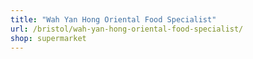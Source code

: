 ```yaml
---
title: "Wah Yan Hong Oriental Food Specialist"
url: /bristol/wah-yan-hong-oriental-food-specialist/
shop: supermarket
---
```

